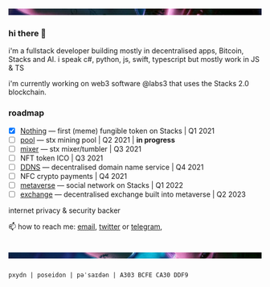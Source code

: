 ![Alt text](header.png "a title")

### hi there 👋

i'm a fullstack developer building mostly in decentralised apps, Bitcoin, Stacks and AI. i speak c#, python, js, swift, typescript but mostly work in JS & TS

i'm currently working on web3 software @labs3 that uses the Stacks 2.0 blockchain.

### roadmap

- [x] [Nothing](https://github.com/labs3/nothing) — first (meme) fungible token on Stacks | Q1 2021
- [ ] [pool](https://github.com/labs3/pool) — stx mining pool | Q2 2021 |  **in progress**
- [ ] [mixer](https://github.com/labs3/mixer) — stx mixer/tumbler | Q3 2021
- [ ] NFT token ICO | Q3 2021
- [ ] [DDNS](https://github.com/labs3/ddns) — decentralised domain name service | Q4 2021
- [ ] NFC crypto payments | Q4 2021
- [ ] [metaverse](https://github.com/labs3/node) — social network on Stacks | Q1 2022
- [ ] [exchange](https://github.com/labs3/exchange) — decentralised exchange built into metaverse | Q2 2023

internet privacy & security backer

📫 how to reach me: [email](mailto:pxydn@protonmail.com), [twitter](https://twitter.com/pxydn) or [telegram](https://t.me/pxydn), 

![Alt text](footer.png "a title")
---
`pxydn | poseidon | pəˈsaɪdən | A303 BCFE CA30 DDF9` 
